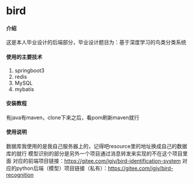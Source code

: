 # bird

#### 介绍
这是本人毕业设计的后端部分，毕业设计题目为：基于深度学习的鸟类分类系统

#### 使用的主要技术
1. springboot3
2. redis
3. MySQL
4. mybatis

#### 安装教程
有java有maven，clone下来之后，看pom刷新maven就行

#### 使用说明
数据库我使用的是我自己服务器上的，记得吧resource里的地址换成自己的数据库的就行
模型识别的部分是另外一个项目通过消息转发来实现的不在这个项目里面
对应的前端项目链接：https://gitee.com/igjy/bird-identification-system
对应的python后端（模型）项目链接（私有）：https://gitee.com/igjy/bird-recognition
